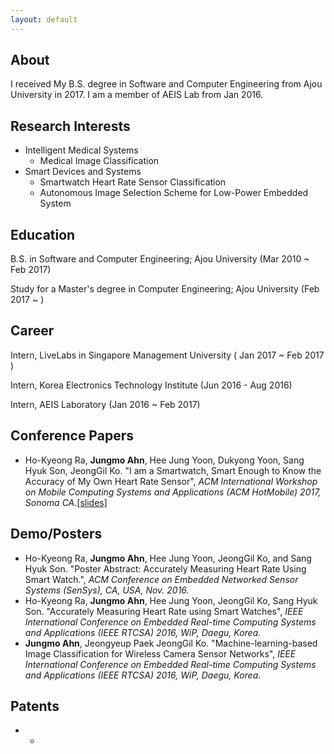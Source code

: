 ```yaml
---
layout: default
---
```


## About

I received My B.S. degree in Software and Computer Engineering from Ajou University in 2017. I am a member of AEIS Lab from Jan 2016. 

## Research Interests

* Intelligent Medical Systems
  * Medical Image Classification
* Smart Devices and Systems
  * Smartwatch Heart Rate Sensor Classification
  * Autonomous Image Selection Scheme for Low-Power Embedded System
  
## Education

B.S. in Software and Computer Engineering; Ajou University (Mar 2010 ~ Feb 2017)

Study for a Master's degree in Computer Engineering; Ajou University (Feb 2017 ~ ) 

## Career

Intern, LiveLabs in Singapore Management University ( Jan 2017 ~ Feb 2017 )

Intern, Korea Electronics Technology Institute (Jun 2016 - Aug 2016)

Intern, AEIS Laboratory (Jan 2016 ~ Feb 2017)

## Conference Papers

* Ho-Kyeong Ra, **Jungmo Ahn**, Hee Jung Yoon, Dukyong Yoon, Sang Hyuk Son, JeongGil Ko. "I am a Smartwatch, Smart Enough to Know the Accuracy of My Own Heart Rate Sensor", *ACM International Workshop on Mobile Computing Systems and Applications (ACM HotMobile) 2017, Sonoma CA.*[[slides]](https://github.com/Jungmo/jungmo.github.io/raw/gh-pages/slides/HotMoblie2017_JM.pptx)

## Demo/Posters

* Ho-Kyeong Ra, **Jungmo Ahn**, Hee Jung Yoon, JeongGil Ko, and Sang Hyuk Son. "Poster Abstract: Accurately Measuring Heart Rate Using Smart Watch.", *ACM Conference on Embedded Networked Sensor Systems (SenSys), CA, USA, Nov. 2016.*
* Ho-Kyeong Ra, **Jungmo Ahn**, Hee Jung Yoon, JeongGil Ko, Sang Hyuk Son. "Accurately Measuring Heart Rate using Smart Watches", *IEEE International Conference on Embedded Real-time Computing Systems and Applications (IEEE RTCSA) 2016, WiP, Daegu, Korea.*
* **Jungmo Ahn**, Jeongyeup Paek JeongGil Ko. "Machine-learning-based Image Classification for Wireless Camera Sensor Networks", *IEEE International Conference on Embedded Real-time Computing Systems and Applications (IEEE RTCSA) 2016, WiP, Daegu, Korea.*

## Patents
* -
